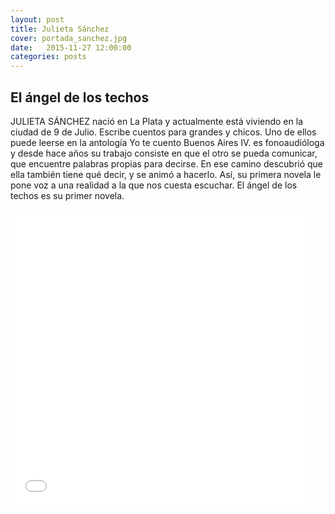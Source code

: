 ```yaml
---
layout: post
title: Julieta Sánchez
cover: portada_sanchez.jpg
date:   2015-11-27 12:00:00
categories: posts
---
```


## El ángel de los techos

JULIETA SÁNCHEZ nació en La Plata y actualmente está viviendo en la ciudad de 9 de Julio. Escribe cuentos para grandes y chicos. Uno de ellos puede leerse en la antología Yo te cuento Buenos Aires IV. es fonoaudióloga y desde hace años su trabajo consiste en que el otro se pueda comunicar, que encuentre palabras propias para decirse. En ese camino descubrió que ella también tiene qué decir, y se animó a hacerlo. Así, su primera novela le pone voz a una realidad a la que nos cuesta escuchar.
El ángel de los techos es su primer novela.





<iframe width="473" height="473" src="/images/foto_sanchez.jpg" frameborder="0"></iframe>